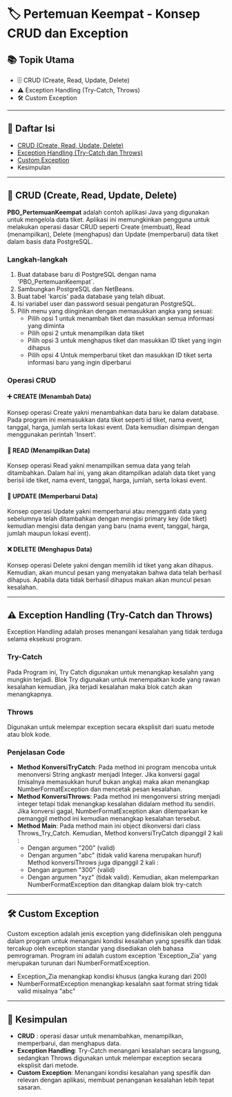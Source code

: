 # 🏷️ Pertemuan Keempat - Konsep CRUD dan Exception 

## 📚 Topik Utama
- 🗄️  CRUD (Create, Read, Update, Delete)
- ⚠️ Exception Handling (Try-Catch, Throws) 
- 🛠️ Custom Exception 

---

## 📑 Daftar Isi 
- [CRUD (Create, Read, Update, Delete)](https://github.com/fauziaeka/TugasPBO_TM04/blob/main/PBO_PertemuanKeempat.java)
- [Exception Handling (Try-Catch dan Throws)](https://github.com/fauziaeka/TugasPBO_TM04/blob/main/Throws_Try_Catch.java)
- [Custom Exception](https://github.com/fauziaeka/TugasPBO_TM04/blob/main/Exception_Zia.java)
- Kesimpulan

---

## 📝 CRUD (Create, Read, Update, Delete)

**PBO_PertemuanKeempat** adalah contoh aplikasi Java yang digunakan untuk mengelola data tiket. Aplikasi ini memungkinkan pengguna untuk melakukan operasi dasar CRUD seperti Create (membuat), Read (menampilkan), Delete (menghapus) dan Update (memperbarui) data tiket dalam basis data PostgreSQL.  

### Langkah-langkah
1. Buat database baru di PostgreSQL dengan nama 'PBO_PertemuanKeempat`. 
2. Sambungkan PostgreSQL dan NetBeans. 
3. Buat tabel 'karcis' pada database yang telah dibuat. 
4. Isi variabel user dan password sesuai pengaturan PostgreSQL. 
5. Pilih menu yang diinginkan dengan memasukkan angka yang sesuai:
   - Pilih opsi 1 untuk menambah tiket dan masukkan semua informasi yang diminta 
   - Pilih opsi 2 untuk menampilkan data tiket 
   - Pilih opsi 3 untuk menghapus tiket dan masukkan ID tiket yang ingin dihapus 
   - Pilih opsi 4 Untuk memperbarui tiket dan masukkan ID tiket serta informasi baru yang ingin diperbarui 

### Operasi CRUD

#### ➕ CREATE (Menambah Data) 
Konsep operasi Create yakni menambahkan data baru ke dalam database. Pada program ini memasukkan data tiket seperti id tiket, nama event, tanggal, harga, jumlah serta lokasi event. Data kemudian disimpan dengan menggunakan perintah 'Insert'.  

#### 📖 READ (Menampilkan Data) 
Konsep operasi Read yakni menampilkan semua data yang telah ditambahkan. Dalam hal ini, yang akan ditampilkan adalah data tiket yang berisii ide tiket, nama event, tanggal, harga, jumlah, serta lokasi event.

#### 🔄 UPDATE (Memperbarui Data) 
Konsep operasi Update yakni memperbarui atau mengganti data yang sebelumnya telah ditambahkan dengan mengisi primary key (ide tiket) kemudian mengisi data dengan yang baru (nama event, tanggal, harga, jumlah maupun lokasi event).  

#### ❌ DELETE (Menghapus Data) 
Konsep operasi Delete yakni dengan memilih id tiket yang akan dihapus. Kemudian, akan muncul pesan yang menyatakan bahwa data telah berhasil dihapus. Apabila data tidak berhasil dihapus makan akan muncul pesan kesalahan.  

---

## ⚠️ Exception Handling (Try-Catch dan Throws)

Exception Handling adalah proses menangani kesalahan yang tidak terduga selama eksekusi program.

### Try-Catch
Pada Program ini, Try Catch digunakan untuk menangkap kesalahn yang mungkin terjadi. Blok Try digunakan untuk menempatkan kode yang rawan kesalahan kemudian, jika terjadi kesalahan maka blok catch akan menangkapnya. 

### Throws
Digunakan untuk melempar exception secara eksplisit dari suatu metode atau blok kode.

### Penjelasan Code
- **Method KonversiTryCatch**: Pada method ini program mencoba untuk menonversi String angkastr menjadi Integer. Jika konversi gagal (misalnya memasukkan huruf bukan angka) maka akan menangkap NumberFormatException dan mencetak pesan kesalahan.  
- **Method KonversiThrows**: Pada method ini mengonversi string menjadi integer tetapi tidak menangkap kesalahan didalam method itu sendiri. Jika konversi gagal, NumberFormatException akan dilemparkan ke pemanggil method ini kemudian menangkap kesalahan tersebut.  
- **Method Main**: Pada method main ini object dikonversi dari class Throws_Try_Catch. Kemudian,
  Method konversiTryCatch dipanggil 2 kali : 
  - Dengan argumen "200" (valid) 
  - Dengan argumen "abc" (tidak valid karena merupakan huruf) 
  Method konversiThrows juga dipanggil 2 kali : 
  - Dengan argumen "300" (valid) 
  - Dengan argumen "xyz" (tidak valid). Kemudian, akan melemparkan NumberFormatException dan ditangkap dalam blok try-catch 
---

## 🛠️ Custom Exception

Custom exception adalah jenis exception yang didefinisikan oleh pengguna dalam program untuk menangani kondisi kesalahan yang spesifik dan tidak tercakup oleh exception standar yang disediakan oleh bahasa pemrograman. Program ini adalah custom exception 'Exception_Zia' yang merupakan turunan dari NumberFormatException.   
   - Exception_Zia menangkap kondisi khusus (angka kurang dari 200) 
   - NumberFormatException menangkap kesalahn saat format string tidak valid misalnya "abc" 


---

## 📝 Kesimpulan

- **CRUD** : operasi dasar untuk menambahkan, menampilkan, memperbarui, dan menghapus data. 
- **Exception Handling**: Try-Catch menangani kesalahan secara langsung, sedangkan Throws digunakan untuk melempar exception secara eksplisit dari metode. 
- **Custom Exception**: Menangani kondisi kesalahan yang spesifik dan relevan dengan aplikasi, membuat penanganan kesalahan lebih tepat sasaran. 
